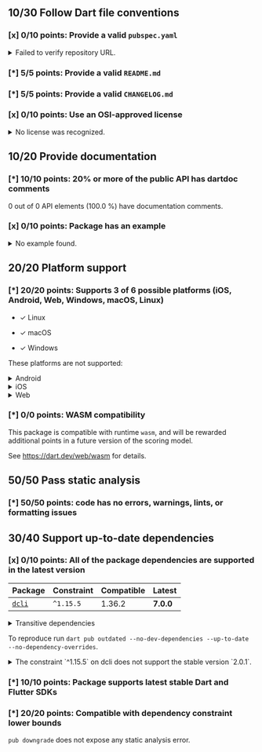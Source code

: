 ## 10/30 Follow Dart file conventions

### [x] 0/10 points: Provide a valid `pubspec.yaml`

<details>
<summary>
Failed to verify repository URL.
</summary>

Please provide a valid [`repository`](https://dart.dev/tools/pub/pubspec#repository) URL in `pubspec.yaml`, such that:

 * `repository` can be cloned,
 * a clone of the repository contains a `pubspec.yaml`, which:,
    * contains `name: onepub`,
    * contains a `version` property, and,
    * does not contain a `publish_to` property.

`pubspec.yaml` from the repository URL mismatch: expected `https://github.com/noojee/onepub.dev` but got `https://github.com/onepub-dev/onepub`.
</details>

### [*] 5/5 points: Provide a valid `README.md`

### [*] 5/5 points: Provide a valid `CHANGELOG.md`

### [x] 0/10 points: Use an OSI-approved license

<details>
<summary>
No license was recognized.
</summary>

Consider using an [OSI-approved license](https://opensource.org/licenses) in the `LICENSE` file to make it more accessible to the community.
</details>


## 10/20 Provide documentation

### [*] 10/10 points: 20% or more of the public API has dartdoc comments

0 out of 0 API elements (100.0 %) have documentation comments.

### [x] 0/10 points: Package has an example

<details>
<summary>
No example found.
</summary>

See [package layout](https://dart.dev/tools/pub/package-layout#examples) guidelines on how to add an example.
</details>


## 20/20 Platform support

### [*] 20/20 points: Supports 3 of 6 possible platforms (iOS, Android, Web, **Windows**, **macOS**, **Linux**)

* ✓ Linux

* ✓ macOS

* ✓ Windows


These platforms are not supported:

<details>
<summary>
Android
</summary>

Cannot assign Android automatically to a binary only package.
</details>

<details>
<summary>
iOS
</summary>

Cannot assign iOS automatically to a binary only package.
</details>

<details>
<summary>
Web
</summary>

Cannot assign Web automatically to a binary only package.
</details>

### [*] 0/0 points: WASM compatibility

This package is compatible with runtime `wasm`, and will be rewarded additional points in a future version of the scoring model.

See https://dart.dev/web/wasm for details.


## 50/50 Pass static analysis

### [*] 50/50 points: code has no errors, warnings, lints, or formatting issues


## 30/40 Support up-to-date dependencies

### [x] 0/10 points: All of the package dependencies are supported in the latest version

|Package|Constraint|Compatible|Latest|
|:-|:-|:-|:-|
|[`dcli`]|`^1.15.5`|1.36.2|**7.0.0**|

<details><summary>Transitive dependencies</summary>

|Package|Constraint|Compatible|Latest|
|:-|:-|:-|:-|
|[`archive`]|-|3.6.1|4.0.2|
|[`args`]|-|2.6.0|2.6.0|
|[`async`]|-|2.13.0|2.13.0|
|[`basic_utils`]|-|3.9.4|5.7.0|
|[`boolean_selector`]|-|2.1.2|2.1.2|
|[`characters`]|-|1.4.0|1.4.0|
|[`chunked_stream`]|-|1.4.2|1.4.2|
|[`circular_buffer`]|-|0.11.0|0.12.0|
|[`clock`]|-|1.1.2|1.1.2|
|[`collection`]|-|1.19.1|1.19.1|
|[`convert`]|-|3.1.2|3.1.2|
|[`crypto`]|-|3.0.6|3.0.6|
|[`csv`]|-|5.1.1|6.0.0|
|[`dart_console2`]|-|2.0.1|3.1.1|
|[`dcli_core`]|-|1.36.2|7.0.0|
|[`equatable`]|-|2.0.7|2.0.7|
|[`ffi`]|-|2.1.3|2.1.3|
|[`file`]|-|6.1.4|7.0.1|
|[`file_utils`]|-|1.0.1|1.0.1|
|[`functional_data`]|-|1.2.0|1.2.0|
|[`glob`]|-|2.1.3|2.1.3|
|[`globbing`]|-|1.0.0|1.0.0|
|[`http`]|-|0.13.6|1.3.0|
|[`http_parser`]|-|4.1.2|4.1.2|
|[`ini`]|-|2.1.0|2.1.0|
|[`intl`]|-|0.17.0|0.20.2|
|[`js`]|-|0.7.2|0.7.2|
|[`json2yaml`]|-|3.0.1|3.0.1|
|[`json_annotation`]|-|4.9.0|4.9.0|
|[`logging`]|-|1.3.0|1.3.0|
|[`matcher`]|-|0.12.17|0.12.17|
|[`meta`]|-|1.16.0|1.16.0|
|[`mime`]|-|1.0.6|2.0.0|
|[`path`]|-|1.9.1|1.9.1|
|[`pointycastle`]|-|3.9.1|3.9.1|
|[`posix`]|-|4.1.0|6.0.1|
|[`pub_semver`]|-|2.1.5|2.1.5|
|[`pubspec2`]|-|2.4.2|4.0.0|
|[`pubspec_lock`]|-|3.0.2|3.0.2|
|[`quiver`]|-|3.2.2|3.2.2|
|[`random_string`]|-|2.3.1|2.3.1|
|[`scope`]|-|3.0.0|5.1.0|
|[`settings_yaml`]|-|4.0.1|8.2.0|
|[`source_span`]|-|1.10.1|1.10.1|
|[`stack_trace`]|-|1.12.1|1.12.1|
|[`stacktrace_impl`]|-|2.3.0|2.3.0|
|[`stream_channel`]|-|2.1.4|2.1.4|
|[`string_scanner`]|-|1.4.1|1.4.1|
|[`sum_types`]|-|0.3.5|0.4.0|
|[`system_info2`]|-|2.0.4|4.0.0|
|[`term_glyph`]|-|1.2.2|1.2.2|
|[`test_api`]|-|0.7.4|0.7.4|
|[`typed_data`]|-|1.4.0|1.4.0|
|[`uuid`]|-|3.0.7|4.5.1|
|[`validators2`]|-|3.0.0|5.0.0|
|[`vin_decoder`]|-|0.2.1-nullsafety|0.2.1-nullsafety|
|[`win32`]|-|3.1.4|5.10.1|
|[`yaml`]|-|3.1.3|3.1.3|
</details>

To reproduce run `dart pub outdated --no-dev-dependencies --up-to-date --no-dependency-overrides`.

[`dcli`]: https://pub.dev/packages/dcli
[`archive`]: https://pub.dev/packages/archive
[`args`]: https://pub.dev/packages/args
[`async`]: https://pub.dev/packages/async
[`basic_utils`]: https://pub.dev/packages/basic_utils
[`boolean_selector`]: https://pub.dev/packages/boolean_selector
[`characters`]: https://pub.dev/packages/characters
[`chunked_stream`]: https://pub.dev/packages/chunked_stream
[`circular_buffer`]: https://pub.dev/packages/circular_buffer
[`clock`]: https://pub.dev/packages/clock
[`collection`]: https://pub.dev/packages/collection
[`convert`]: https://pub.dev/packages/convert
[`crypto`]: https://pub.dev/packages/crypto
[`csv`]: https://pub.dev/packages/csv
[`dart_console2`]: https://pub.dev/packages/dart_console2
[`dcli_core`]: https://pub.dev/packages/dcli_core
[`equatable`]: https://pub.dev/packages/equatable
[`ffi`]: https://pub.dev/packages/ffi
[`file`]: https://pub.dev/packages/file
[`file_utils`]: https://pub.dev/packages/file_utils
[`functional_data`]: https://pub.dev/packages/functional_data
[`glob`]: https://pub.dev/packages/glob
[`globbing`]: https://pub.dev/packages/globbing
[`http`]: https://pub.dev/packages/http
[`http_parser`]: https://pub.dev/packages/http_parser
[`ini`]: https://pub.dev/packages/ini
[`intl`]: https://pub.dev/packages/intl
[`js`]: https://pub.dev/packages/js
[`json2yaml`]: https://pub.dev/packages/json2yaml
[`json_annotation`]: https://pub.dev/packages/json_annotation
[`logging`]: https://pub.dev/packages/logging
[`matcher`]: https://pub.dev/packages/matcher
[`meta`]: https://pub.dev/packages/meta
[`mime`]: https://pub.dev/packages/mime
[`path`]: https://pub.dev/packages/path
[`pointycastle`]: https://pub.dev/packages/pointycastle
[`posix`]: https://pub.dev/packages/posix
[`pub_semver`]: https://pub.dev/packages/pub_semver
[`pubspec2`]: https://pub.dev/packages/pubspec2
[`pubspec_lock`]: https://pub.dev/packages/pubspec_lock
[`quiver`]: https://pub.dev/packages/quiver
[`random_string`]: https://pub.dev/packages/random_string
[`scope`]: https://pub.dev/packages/scope
[`settings_yaml`]: https://pub.dev/packages/settings_yaml
[`source_span`]: https://pub.dev/packages/source_span
[`stack_trace`]: https://pub.dev/packages/stack_trace
[`stacktrace_impl`]: https://pub.dev/packages/stacktrace_impl
[`stream_channel`]: https://pub.dev/packages/stream_channel
[`string_scanner`]: https://pub.dev/packages/string_scanner
[`sum_types`]: https://pub.dev/packages/sum_types
[`system_info2`]: https://pub.dev/packages/system_info2
[`term_glyph`]: https://pub.dev/packages/term_glyph
[`test_api`]: https://pub.dev/packages/test_api
[`typed_data`]: https://pub.dev/packages/typed_data
[`uuid`]: https://pub.dev/packages/uuid
[`validators2`]: https://pub.dev/packages/validators2
[`vin_decoder`]: https://pub.dev/packages/vin_decoder
[`win32`]: https://pub.dev/packages/win32
[`yaml`]: https://pub.dev/packages/yaml

<details>
<summary>
The constraint `^1.15.5` on dcli does not support the stable version `2.0.1`.
</summary>

Try running `dart pub upgrade --major-versions dcli` to update the constraint.
</details>

### [*] 10/10 points: Package supports latest stable Dart and Flutter SDKs

### [*] 20/20 points: Compatible with dependency constraint lower bounds

`pub downgrade` does not expose any static analysis error.
